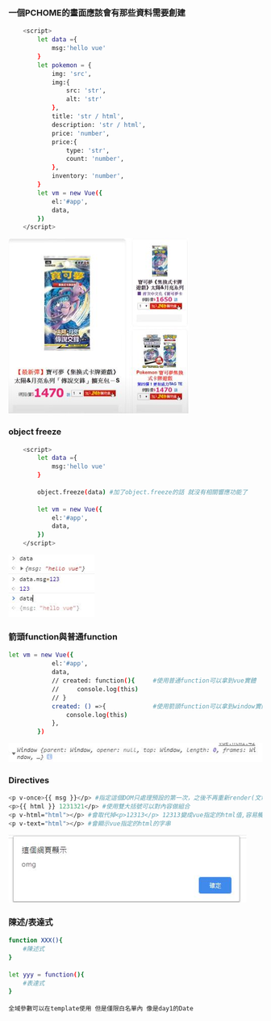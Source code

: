 ### 一個PCHOME的畫面應該會有那些資料需要創建
```bash
    <script>
        let data ={
            msg:'hello vue'
        }
        let pokemon = {
            img: 'src',
            img:{
                src: 'str',
                alt: 'str'
            },
            title: 'str / html',
            description: 'str / html',
            price: 'number',
            price:{
                type: 'str',
                count: 'number',
            },
            inventory: 'number',   
        }
        let vm = new Vue({
            el:'#app',
            data,
        })
    </script>
```
![](https://raw.githubusercontent.com/Terry-Hsieh/myvue/master/imgstore/1.jpg "picture")

### object freeze
```bash
    <script>
        let data ={
            msg:'hello vue'
        }

        object.freeze(data) #加了object.freeze的話 就沒有相關響應功能了

        let vm = new Vue({
            el:'#app',
            data,
        })
    </script>
```
![](https://raw.githubusercontent.com/Terry-Hsieh/myvue/master/imgstore/2.jpg "object.freeze")

### 箭頭function與普通function
```bash
let vm = new Vue({
            el:'#app',
            data,
            // created: function(){     #使用普通function可以拿到vue實體
            //     console.log(this)
            // }
            created: () =>{             #使用箭頭function可以拿到window實體
                console.log(this)
            },
        })
```
![](https://raw.githubusercontent.com/Terry-Hsieh/myvue/master/imgstore/3.jpg "arrowfunction")

### Directives
```bash
<p v-once>{{ msg }}</p> #指定這個DOM只處理預設的第一次，之後不再重新render(文章等等)
<p>{{ html }} 1231321</p> #使用雙大括號可以對內容做組合
<p v-html="html"></p> #會取代掉<p>12313</p> 12313變成vue指定的html值,容易觸發XSS攻擊 ,假設我塞的資料長 test:'<img src="aaa.jpg" onerror="window.alert(`omg`)"/>',
<p v-text="html"></p> #會顯示vue指定的html的字串
```
![](https://raw.githubusercontent.com/Terry-Hsieh/myvue/master/imgstore/4.jpg "xss")

### 陳述/表達式
```bash
function XXX(){
    #陳述式
}

let yyy = function(){
    #表達式
}

全域參數可以在template使用 但是僅限白名單內 像是day1的Date
```

